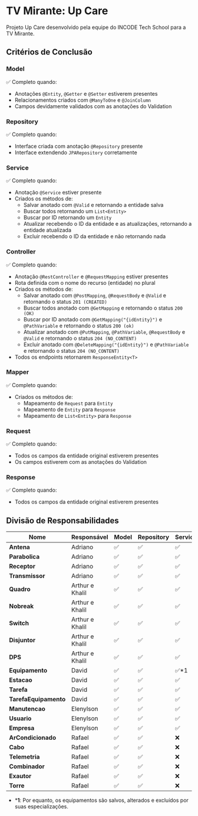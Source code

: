 
# TV Mirante: Up Care

Projeto Up Care desenvolvido pela equipe do INCODE Tech School para a TV Mirante.

## Critérios de Conclusão

### Model
✅ Completo quando:
- Anotações `@Entity`, `@Getter` e `@Setter` estiverem presentes
- Relacionamentos criados com `@ManyToOne` e `@JoinColumn`
- Campos devidamente validados com as anotações do Validation

### Repository
✅ Completo quando:
- Interface criada com anotação `@Repository` presente
- Interface extendendo `JPARepository` corretamente

### Service
✅ Completo quando:
- Anotação `@Service` estiver presente
- Criados os métodos de: 
    - Salvar anotado com `@Valid` e retornando a entidade salva
    - Buscar todos retornando um `List<Entity>`
    - Buscar por ID retornando um `Entity`
    - Atualizar recebendo o ID da entidade e as atualizações, retornando a entidade atualizada
    - Excluir recebendo o ID da entidade e não retornando nada

### Controller
✅ Completo quando:
- Anotação `@RestController` e `@RequestMapping` estiver presentes
- Rota definida com o nome do recurso (entidade) no plural
- Criados os métodos de: 
    - Salvar anotado com `@PostMapping`,  `@RequestBody` e `@Valid` e retornando o status `201 (CREATED)`
    - Buscar todos anotado com `@GetMapping` e retornando o status `200 (OK)`
    - Buscar por ID anotado com `@GetMapping("{idEntity}")` e `@PathVariable` e retornando o status `200 (ok)`
    - Atualizar anotado com `@PutMapping`, `@PathVariable`, `@RequestBody` e `@Valid` e retornando o status `204 (NO_CONTENT)`
    - Excluir anotado com `@DeleteMapping("{idEntity}")` e `@PathVariable` e retornando o status `204 (NO_CONTENT)`
- Todos os endpoints retornarem `ResponseEntity<T>`

### Mapper
✅ Completo quando:
- Criados os métodos de:
    - Mapeamento de `Request` para `Entity`
    - Mapeamento de `Entity` para `Response`
    - Mapeamento de `List<Entity>` para `Response`

### Request
✅ Completo quando:
- Todos os campos da entidade original estiverem presentes
- Os campos estiverem com as anotações do Validation

### Response
✅ Completo quando:
- Todos os campos da entidade original estiverem presentes


## Divisão de Responsabilidades
|Nome                 |Responsável    |Model|Repository| Service |Controller|Request|Response|Mapper|
|---------------------|---------------|-----|----------|---------|----------|-------|--------|------|
|**Antena**           |Adriano        |✅  |✅        | ✅       |✅        |✅    |✅      |✅   |
|**Parabolica**       |Adriano        |✅  |✅        | ✅       |✅        |✅    |✅      |✅   |
|**Receptor**         |Adriano        |✅  |✅        | ✅       |✅        |✅    |✅      |✅   |
|**Transmissor**      |Adriano        |✅  |✅        | ✅       |✅        |✅    |✅      |✅   |
|**Quadro**           |Arthur e Khalil|✅  |✅        | ✅       |✅        |✅    |✅      |✅   |
|**Nobreak**          |Arthur e Khalil|✅  |✅        | ✅       |✅        |✅    |✅      |✅   |
|**Switch**           |Arthur e Khalil|✅  |✅        | ✅       |✅        |✅    |✅      |✅   |
|**Disjuntor**        |Arthur e Khalil|✅  |✅        | ✅       |✅        |✅    |✅      |✅   |
|**DPS**              |Arthur e Khalil|✅  |✅        | ✅       |✅        |✅    |✅      |✅   |
|**Equipamento**      |David          |✅  |✅        | ✅*1     |✅*1      |✅    |✅      |✅   |
|**Estacao**          |David          |✅  |✅        | ✅       |✅        |✅    |✅      |✅   |
|**Tarefa**           |David          |✅  |✅        | ✅       |❌        |❌    |✅      |❌   |
|**TarefaEquipamento**|David          |✅  |✅        | ✅       |❌        |❌    |✅      |❌   |
|**Manutencao**       |Elenylson      |✅  |✅        | ✅       |✅        |✅    |✅      |✅   |
|**Usuario**          |Elenylson      |✅  |✅        | ✅       |✅        |✅    |✅      |✅   |
|**Empresa**          |Elenylson      |✅  |✅        | ✅       |✅        |✅    |✅      |✅   |
|**ArCondicionado**   |Rafael         |✅  |✅        | ❌       |❌        |✅    |❌      |❌   |
|**Cabo**             |Rafael         |✅  |✅        | ❌       |❌        |❌    |✅      |❌   |
|**Telemetria**       |Rafael         |✅  |✅        | ❌       |❌        |❌    |❌      |❌   |
|**Combinador**       |Rafael         |✅  |✅        | ❌       |❌        |❌    |❌      |❌   |
|**Exautor**          |Rafael         |✅  |✅        | ❌       |❌        |❌    |❌      |❌   |
|**Torre**            |Rafael         |✅  |✅        | ❌       |❌        |❌    |❌      |❌   |

- ***1**: Por equanto, os equipamentos são salvos, alterados e excluídos por suas especializações.
